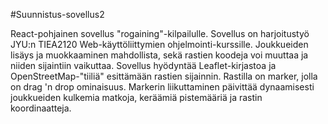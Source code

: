 #Suunnistus-sovellus2

React-pohjainen sovellus "rogaining"-kilpailulle. Sovellus on harjoitustyö JYU:n TIEA2120 Web-käyttöliittymien ohjelmointi-kurssille.
Joukkueiden lisäys ja muokkaaminen mahdollista, sekä rastien koodeja voi muuttaa ja niiden sijaintiin vaikuttaa. Sovellus hyödyntää Leaflet-kirjastoa
ja OpenStreetMap-"tiiliä" esittämään rastien sijainnin. Rastilla on marker, jolla on drag 'n drop ominaisuus. Markerin liikuttaminen päivittää dynaamisesti
joukkueiden kulkemia matkoja, keräämiä pistemääriä ja rastin koordinaatteja.
